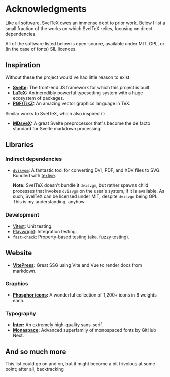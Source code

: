 
# Acknowledgments

Like all software, SvelTeX owes an immense debt to prior work. Below I list a
small fraction of the works on which SvelTeX relies, focusing on direct
dependencies.

All of the software listed below is open-source, available under MIT, GPL, or
(in the case of fonts) SIL licences.


## Inspiration

Without these the project would've had little reason to exist:

-   **[Svelte]:** The front-end JS framework for which this project is built.
-   **[LaTeX]:** An incredibly powerful typesetting system with a huge ecosystem
    of packages.
-   **[PGF/TikZ]:** An amazing vector graphics language in TeX.

Similar works to SvelTeX, which also inspired it:

-   **[MDsveX]:** A great Svelte preprocessor that's become the de facto
    standard for Svelte markdown processing.

## Libraries

### Indirect dependencies

-   [`dvisvgm`]: A fantastic tool for converting DVI, PDF, and XDV files to SVG.
    Bundled with [texlive].

    **Note:** SvelTeX doesn't bundle it `dvisvgm`, but rather spawns child processes
    that invokes `dvisvgm` on the user's system, if it is available. As such,
    SvelTeX can be licensed under MIT, despite `dvisvgm` being GPL. This is my
    understanding, anyhow.

### Development

-   [Vitest]: Unit testing.
-   [Playwright]: Integration testing.
-   [`fast-check`]: Property-based testing (aka. fuzzy testing).


## Website

-   **[VitePress]:** Great SSG using Vite and Vue to render docs from markdown.

### Graphics

-   **[Phosphor icons]:** A wonderful collection of 1,200+ icons in 6 weights
    each.

### Typography

-   **[Inter]:** An extremely high-quality sans-serif.
-   **[Monaspace]:** Advanced superfamily of monospaced fonts by GitHub Next.


## And so much more

This list could go on and on, but it might become a bit frivolous at some point;
after all, backtracking


[Svelte]: https://svelte.dev
[LaTeX]: https://www.latex-project.org
[PGF/TikZ]: https://www.ctan.org/pkg/pgf
[MDsveX]: https://mdsvex.pngwn.io/

[`dvisvgm`]: https://dvisvgm.de/
[texlive]: https://en.wikipedia.org/wiki/TeX_Live

[Vitest]: https://vitest.dev/
[Playwright]: https://playwright.dev/
[`fast-check`]: https://fast-check.dev/

[VitePress]: https://vitepress.dev/
[Phosphor icons]: https://phosphoricons.com/
[Inter]: https://rsms.me/inter/
[Monaspace]: https://monaspace.githubnext.com/
